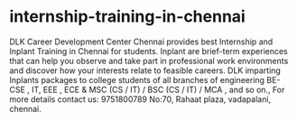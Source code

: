 # internship-training-in-chennai
DLK Career Development Center Chennai provides best Internship and Inplant Training in Chennai for students. Inplant are brief-term experiences that can help you observe and take part in professional work environments and discover how your interests relate to feasible careers.  DLK imparting Inplants packages to college students of all branches of engineering BE- CSE , IT, EEE , ECE &amp; MSC (CS / IT) / BSC (CS / IT) / MCA , and so on.,  For more details contact us: 9751800789  No:70, Rahaat plaza, vadapalani, chennai.
